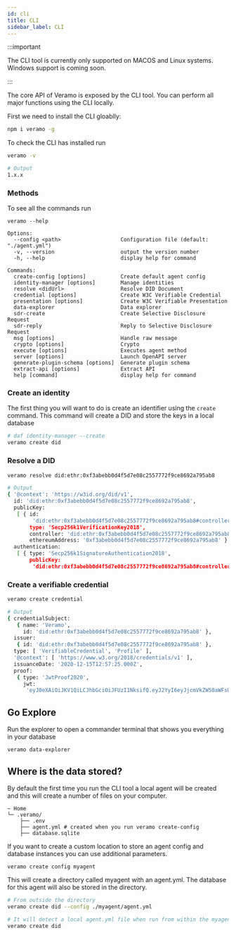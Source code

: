 ```yaml
---
id: cli
title: CLI
sidebar_label: CLI
---
```


:::important

The CLI tool is currently only supported on MACOS and Linux systems. Windows support is coming soon.

:::

The core API of Veramo is exposed by the CLI tool. You can perform all major functions using the CLI locally.

First we need to install the CLI gloablly:

```bash
npm i veramo -g
```

To check the CLI has installed run

```bash
veramo -v

# Output
1.x.x
```

### Methods

To see all the commands run

```
veramo --help

Options:
  --config <path>                   Configuration file (default: "./agent.yml")
  -v, --version                     output the version number
  -h, --help                        display help for command

Commands:
  create-config [options]           Create default agent config
  identity-manager [options]        Manage identities
  resolve <didUrl>                  Resolve DID Document
  credential [options]              Create W3C Verifiable Credential
  presentation [options]            Create W3C Verifiable Presentation
  data-explorer                     Data explorer
  sdr-create                        Create Selective Disclosure Request
  sdr-reply                         Reply to Selective Disclosure Request
  msg [options]                     Handle raw message
  crypto [options]                  Crypto
  execute [options]                 Executes agent method
  server [options]                  Launch OpenAPI server
  generate-plugin-schema [options]  Generate plugin schema
  extract-api [options]             Extract API
  help [command]                    display help for command
```

### Create an identity

The first thing you will want to do is create an identifier using the `create` command. This command will create a DID and store the keys in a local database

```bash
# daf identity-manager --create
veramo create did
```

### Resolve a DID

```bash
veramo resolve did:ethr:0xf3abebb0d4f5d7e08c2557772f9ce8692a795ab8

# Output
{ '@context': 'https://w3id.org/did/v1',
  id: 'did:ethr:0xf3abebb0d4f5d7e08c2557772f9ce8692a795ab8',
  publicKey:
   [ { id:
        'did:ethr:0xf3abebb0d4f5d7e08c2557772f9ce8692a795ab8#controller',
       type: 'Secp256k1VerificationKey2018',
       controller: 'did:ethr:0xf3abebb0d4f5d7e08c2557772f9ce8692a795ab8',
       ethereumAddress: '0xf3abebb0d4f5d7e08c2557772f9ce8692a795ab8' } ],
  authentication:
   [ { type: 'Secp256k1SignatureAuthentication2018',
       publicKey:
        'did:ethr:0xf3abebb0d4f5d7e08c2557772f9ce8692a795ab8#controller' } ] }
```

### Create a verifiable credential

```bash
veramo create credential

# Output
{ credentialSubject:
   { name: 'Veramo',
     id: 'did:ethr:0xf3abebb0d4f5d7e08c2557772f9ce8692a795ab8' },
  issuer:
   { id: 'did:ethr:0xf3abebb0d4f5d7e08c2557772f9ce8692a795ab8' },
  type: [ 'VerifiableCredential', 'Profile' ],
  '@context': [ 'https://www.w3.org/2018/credentials/v1' ],
  issuanceDate: '2020-12-15T12:57:25.000Z',
  proof:
   { type: 'JwtProof2020',
     jwt:
      'eyJ0eXAiOiJKV1QiLCJhbGciOiJFUzI1NksifQ.eyJ2YyI6eyJjcmVkZW50aWFsU3ViamVjdCI6eyJuYW1lIjoiVmVyYW1vIn0sIkBjb250ZXh0IjpbImh0dHBzOi8vd3d3LnczLm9yZy8yMDE4L2NyZWRlbnRpYWxzL3YxIl0sInR5cGUiOlsiVmVyaWZpYWJsZUNyZWRlbnRpYWwiLCJQcm9maWxlIl19LCJzdWIiOiJkaWQ6ZXRocjoweGYzYWJlYmIwZDRmNWQ3ZTA4YzI1NTc3NzJmOWNlODY5MmE3OTVhYjgiLCJuYmYiOjE2MDgwMzcwNDUsImlzcyI6ImRpZDpldGhyOjB4ZjNhYmViYjBkNGY1ZDdlMDhjMjU1Nzc3MmY5Y2U4NjkyYTc5NWFiOCJ9.X8UCc-wU2nt3BDvXKp3TT2syb4Gl7_F2IVSZNo_NIcihY8xloQBkhnezsBpTDJkfcRBfKwuEb9yPqGjZGmVpWQ' } }

```

## Go Explore

Run the explorer to open a commander terminal that shows you everything in your database

```
veramo data-explorer
```

## Where is the data stored?

By default the first time you run the CLI tool a local agent will be created and this will create a number of files on your computer.

```
~ Home
└─ .veramo/
    ├── .env
    ├── agent.yml # created when you run veramo create-config
    ├── database.sqlite
```

If you want to create a custom location to store an agent config and database instances you can use additional parameters.

```
veramo create config myagent
```

This will create a directory called myagent with an agent.yml. The database for this agent will also be stored in the directory.

```bash
# From outside the directory
veramo create did --config ./myagent/agent.yml

# It will detect a local agent.yml file when run from within the myagent directory
veramo create did
```
